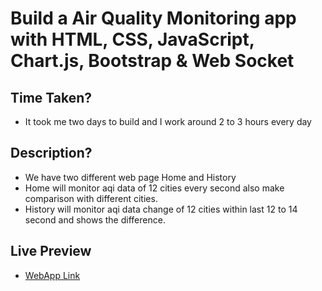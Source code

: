 # Build a Air Quality Monitoring app with HTML, CSS, JavaScript, Chart.js, Bootstrap & Web Socket 

## Time Taken?
* It took me two days to build and I work around 2 to 3 hours every day

## Description?
* We have two different web page Home and History
* Home will monitor aqi data of 12 cities every second also make comparison with different cities.
* History will monitor aqi data change of 12 cities within last 12 to 14 second and shows the difference.

## Live Preview
- [WebApp Link](https://618f8fa4e53c6a0007233285--clever-yonath-bb4196.netlify.app/index.html)